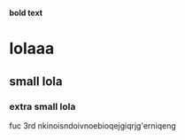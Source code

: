 **bold text**
# lolaaa
## small lola
### extra small lola



fuc
3rd
nkinoisndoivnoebioqejgiqrjg'erniqeng

